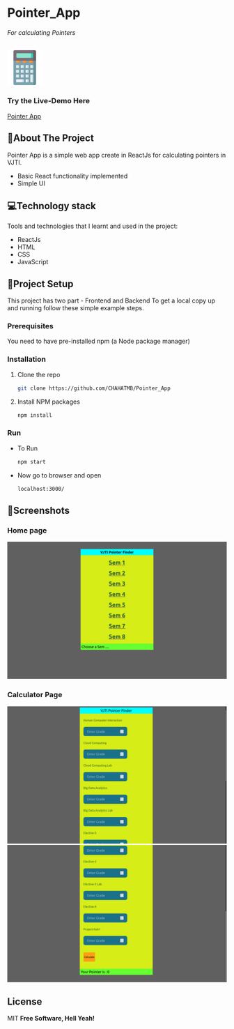 # **Pointer_App**
###### For calculating Pointers
<p align="left">
  <a href="https://github.com/CHAHATMB/Pointer_App">
    <img src="public/calculator.png" alt="Logo" width="80" height="80">
  </a>
 <p/>

### Try the Live-Demo Here
[Pointer App](https://vjtipointer.herokuapp.com/)

## 📖About The Project
Pointer App is a simple web app create in ReactJs for calculating pointers in VJTI.
- Basic React functionality implemented
- Simple UI

## 💻**Technology stack**
Tools and technologies that I learnt and used in the project:

- ReactJs
- HTML
- CSS
- JavaScript

## 🔧**Project Setup**  

This project has two part - Frontend and Backend
To get a local copy up and running follow these simple example steps.

### Prerequisites
 You need to have pre-installed npm (a Node package manager)

### Installation

1. Clone the repo
   ```sh
   git clone https://github.com/CHAHATMB/Pointer_App
   ```
2. Install NPM packages
   ```sh
   npm install
   ```

### Run

 - To Run
   ```sh
   npm start
   ```


- Now go to browser and open
   ```sh
   localhost:3000/
   ```
## 📸**Screenshots**
<h3>
Home page
</h3>
<img src="public/images/img1.png" >

</br>
<a><h3>Calculator Page</h3><img src="public/images/img2.png" >
</a>
<a><img src="public/images/img3.png" >
</a>



## License
MIT
**Free Software, Hell Yeah!**

